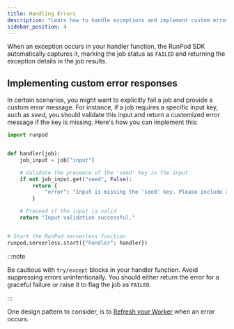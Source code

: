 ```yaml
---
title: Handling Errors
description: "Learn how to handle exceptions and implement custom error responses in your RunPod SDK handler function, including how to validate input and return customized error messages."
sidebar_position: 4
---
```


When an exception occurs in your handler function, the RunPod SDK automatically captures it, marking the job status as `FAILED` and returning the exception details in the job results.

## Implementing custom error responses

In certain scenarios, you might want to explicitly fail a job and provide a custom error message. For instance, if a job requires a specific input key, such as _seed_, you should validate this input and return a customized error message if the key is missing. Here's how you can implement this:

```python
import runpod


def handler(job):
    job_input = job["input"]

    # Validate the presence of the 'seed' key in the input
    if not job_input.get("seed", False):
        return {
            "error": "Input is missing the 'seed' key. Please include a seed and retry your request."
        }

    # Proceed if the input is valid
    return "Input validation successful."


# Start the RunPod serverless function
runpod.serverless.start({"handler": handler})
```

:::note

Be cautious with `try/except` blocks in your handler function. Avoid suppressing errors unintentionally. You should either return the error for a graceful failure or raise it to flag the job as `FAILED`.

:::

One design pattern to consider, is to [Refresh your Worker](/serverless/workers/handlers/handler-additional-controls#refresh-worker) when an error occurs.
